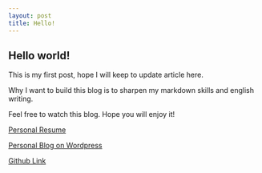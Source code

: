 ```yaml
---
layout: post
title: Hello!
---
```

## Hello world!
This is my first post, hope I will keep to update article here.

Why I want to build this blog is to sharpen my markdown skills and english writing.

Feel free to watch this blog. Hope you will enjoy it!

[Personal Resume](https://cooked-petalite-91e.notion.site/Resume-82068563aead4bcaa2e964697938544d)

[Personal Blog on Wordpress](https://wenwender.wordpress.com/)

[Github Link](https://github.com/jason8745/crypto-trend-judger)
